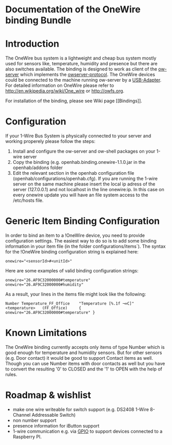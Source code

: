 # Documentation of the OneWire binding Bundle

# Introduction

The OneWire bus system is a lightweight and cheap bus system mostly used for sensors like, temperature, humidity and presence but there are also switches available. The binding is designed to work as client of the [ow-server](http://owfs.org/index.php?page=owserver_protocol) which implements the [owserver-protocol](http://owfs.org/index.php?page=owserver-protocol). The OneWire devices could be connected to the machine running ow-server by a [USB-Adapter](http://shop.wiregate.de/wiregate/usb-produkte/ds9490r-1-wire-usb-adapter.html). For detailed information on OneWire please refer to http://en.wikipedia.org/wiki/One_wire or http://owfs.org.

For installation of the binding, please see Wiki page [[Bindings]].

# Configuration

If your 1-Wire Bus System is physically connected to your server and working properely please follow the steps:

1. Install and configure the ow-server and ow-shell packages on your 1-wire server
1. Copy the binding (e.g. openhab.binding.onewire-1.1.0.jar in the openhab/addons folder
1. Edit the relevant section in the openhab configuration file (openhab/configurations/openhab.cfg). If you are running the 1-wire server on the same machine please insert the local ip adress of the server (127.0.0.1) and not localhost in the line onewire:ip. In this case on every onewire update you will have an file system access to the /etc/hosts file.

# Generic Item Binding Configuration

In order to bind an item to a !OneWire device, you need to provide configuration settings. The easiest way to do so is to add some binding information in your item file (in the folder configurations/items`). The syntax for the !OneWire binding configuration string is explained here:

    onewire="<sensorId>#<unitId>"

Here are some examples of valid binding configuration strings:

    onewire="26.AF9C32000000#temperature"
    onewire="26.AF9C32000000#humidity"


As a result, your lines in the items file might look like the following:

    Number Temperature_FF_Office 	"Temperature [%.1f ¬∞C]"	<temperature>	(FF_Office)		{ onewire="26.AF9C32000000#temperature" }

# Known Limitations

The OneWire binding currently accepts only items of type Number which is good enough for temperature and humidity sensors. But for other sensors (e.g. Door contact) it would be good to support Contact items as well. Though you can use Number items with door contacts as well but you have to convert the resulting '0' to CLOSED and the '1' to OPEN with the help of rules.

# Roadmap & wishlist

- make one wire writeable for switch support (e.g. DS2408 1-Wire 8-Channel Addressable Switch)
- non number support
- presence information for iButton support
- 1-wire communication e.g. via [GPIO](http://en.wikipedia.org/wiki/GPIO) to support devices connected to a Raspberry PI.